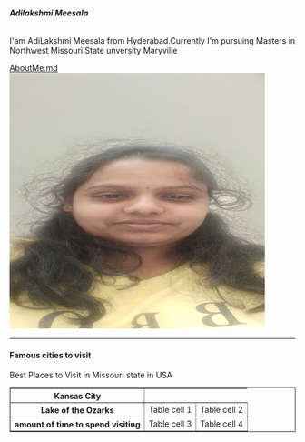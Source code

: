 <h6><b>Adilakshmi Meesala</b></h6>
<p>I'am AdiLakshmi Meesala from Hyderabad.Currently I'm pursuing Masters in Northwest Missouri State unversity Maryville</p>
<a href="http://www.google.com">AboutMe.md</a>
<img src="lakshmi.png" width=450" height="450">
<hr>
<h4> Famous cities to visit</h4>
<p>Best Places to Visit in Missouri state in USA</p>
<table border="1">
<tr>
<th>Kansas City</th>
</tr>
<tr>
<th>Lake of the Ozarks</th>
<td>Table cell 1</td><td>Table cell 2</td>
</tr>
<tr>
<th>amount of time to spend visiting</th>
<td>Table cell 3</td><td>Table cell 4</td>
</tr>
</table>


